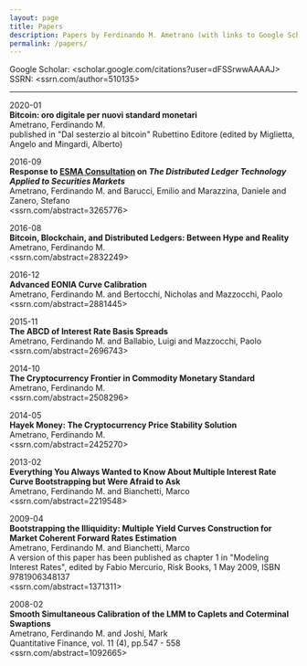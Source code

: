 ```yaml
---
layout: page
title: Papers
description: Papers by Ferdinando M. Ametrano (with links to Google Scholar and SSRN)
permalink: /papers/
---
```


Google Scholar: <scholar.google.com/citations?user=dFSSrwwAAAAJ>  
SSRN: <ssrn.com/author=510135>  

---

2020-01  
**Bitcoin: oro digitale per nuovi standard monetari**  
Ametrano, Ferdinando M.  
published in "Dal sesterzio al bitcoin" Rubettino Editore (edited by Miglietta, Angelo and Mingardi, Alberto)

2016-09  
**Response to [ESMA Consultation](www.esma.europa.eu/press-news/esma-news/esma-assesses-usefulness-distributed-ledger-technologies) on _The Distributed Ledger Technology Applied to Securities Markets_**  
Ametrano, Ferdinando M. and Barucci, Emilio and Marazzina, Daniele and Zanero, Stefano  
<ssrn.com/abstract=3265776>

2016-08  
**Bitcoin, Blockchain, and Distributed Ledgers: Between Hype and Reality**  
Ametrano, Ferdinando M.  
<ssrn.com/abstract=2832249>

2016-12  
**Advanced EONIA Curve Calibration**  
Ametrano, Ferdinando M. and Bertocchi, Nicholas and Mazzocchi, Paolo  
<ssrn.com/abstract=2881445>

2015-11  
**The ABCD of Interest Rate Basis Spreads**  
Ametrano, Ferdinando M. and Ballabio, Luigi and Mazzocchi, Paolo  
<ssrn.com/abstract=2696743>

2014-10  
**The Cryptocurrency Frontier in Commodity Monetary Standard**  
Ametrano, Ferdinando M.  
<ssrn.com/abstract=2508296>

2014-05  
**Hayek Money: The Cryptocurrency Price Stability Solution**  
Ametrano, Ferdinando M.  
<ssrn.com/abstract=2425270>

2013-02  
**Everything You Always Wanted to Know About Multiple Interest Rate Curve Bootstrapping but Were Afraid to Ask**  
Ametrano, Ferdinando M. and Bianchetti, Marco  
<ssrn.com/abstract=2219548>

2009-04  
**Bootstrapping the Illiquidity: Multiple Yield Curves Construction for Market Coherent Forward Rates Estimation**  
Ametrano, Ferdinando M. and Bianchetti, Marco  
A version of this paper has been published as chapter 1 in "Modeling Interest Rates", edited by Fabio Mercurio, Risk Books, 1 May 2009, ISBN 9781906348137  
<ssrn.com/abstract=1371311>

2008-02  
**Smooth Simultaneous Calibration of the LMM to Caplets and Coterminal Swaptions**  
Ametrano, Ferdinando M. and Joshi, Mark  
Quantitative Finance, vol. 11 (4), pp.547 - 558  
<ssrn.com/abstract=1092665>
